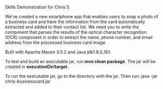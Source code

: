 Skills Demonstration for Chris S.

We’ve created a new smartphone app that enables users to snap a photo of a business card and have the information from the card automatically extracted and added to their contact list. We need you to write the component that parses the results of the optical character recognition (OCR) component in order to extract the name, phone number, and email address from the processed business card image.

Built with Apache Maven 3.5.2 and Java jdk1.8.0_161. 

To test and build an executable jar, run **mvn clean package**.  The jar will be created in **executionDir/target**.

To run the executable jar, go to the directory with the jar.  Then run:  java -jar chris-businesscard.jar

